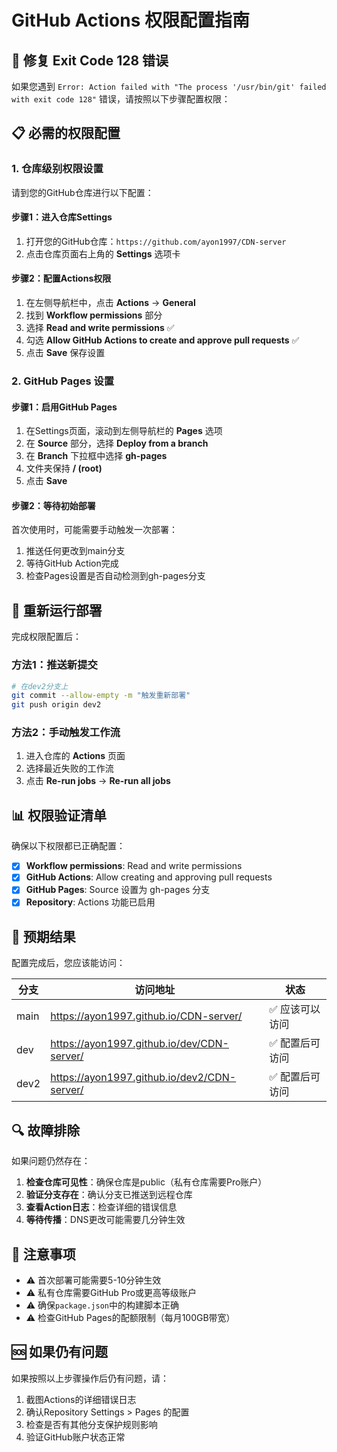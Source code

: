 # GitHub Actions 权限配置指南

## 🚨 修复 Exit Code 128 错误

如果您遇到 `Error: Action failed with "The process '/usr/bin/git' failed with exit code 128"` 错误，请按照以下步骤配置权限：

## 📋 必需的权限配置

### 1. 仓库级别权限设置

请到您的GitHub仓库进行以下配置：

#### 步骤1：进入仓库Settings
1. 打开您的GitHub仓库：`https://github.com/ayon1997/CDN-server`
2. 点击仓库页面右上角的 **Settings** 选项卡

#### 步骤2：配置Actions权限
1. 在左侧导航栏中，点击 **Actions** → **General**
2. 找到 **Workflow permissions** 部分
3. 选择 **Read and write permissions** ✅
4. 勾选 **Allow GitHub Actions to create and approve pull requests** ✅
5. 点击 **Save** 保存设置

### 2. GitHub Pages 设置

#### 步骤1：启用GitHub Pages
1. 在Settings页面，滚动到左侧导航栏的 **Pages** 选项
2. 在 **Source** 部分，选择 **Deploy from a branch**
3. 在 **Branch** 下拉框中选择 **gh-pages**
4. 文件夹保持 **/ (root)**
5. 点击 **Save**

#### 步骤2：等待初始部署
首次使用时，可能需要手动触发一次部署：
1. 推送任何更改到main分支
2. 等待GitHub Action完成
3. 检查Pages设置是否自动检测到gh-pages分支

## 🔄 重新运行部署

完成权限配置后：

### 方法1：推送新提交
```bash
# 在dev2分支上
git commit --allow-empty -m "触发重新部署"
git push origin dev2
```

### 方法2：手动触发工作流
1. 进入仓库的 **Actions** 页面
2. 选择最近失败的工作流
3. 点击 **Re-run jobs** → **Re-run all jobs**

## 📊 权限验证清单

确保以下权限都已正确配置：

- [x] **Workflow permissions**: Read and write permissions
- [x] **GitHub Actions**: Allow creating and approving pull requests  
- [x] **GitHub Pages**: Source 设置为 gh-pages 分支
- [x] **Repository**: Actions 功能已启用

## 🎯 预期结果

配置完成后，您应该能访问：

| 分支 | 访问地址 | 状态 |
|------|----------|------|
| main | https://ayon1997.github.io/CDN-server/ | ✅ 应该可以访问 |
| dev | https://ayon1997.github.io/dev/CDN-server/ | ✅ 配置后可访问 |
| dev2 | https://ayon1997.github.io/dev2/CDN-server/ | ✅ 配置后可访问 |

## 🔍 故障排除

如果问题仍然存在：

1. **检查仓库可见性**：确保仓库是public（私有仓库需要Pro账户）
2. **验证分支存在**：确认分支已推送到远程仓库
3. **查看Action日志**：检查详细的错误信息
4. **等待传播**：DNS更改可能需要几分钟生效

## 📝 注意事项

- ⚠️ 首次部署可能需要5-10分钟生效
- ⚠️ 私有仓库需要GitHub Pro或更高等级账户
- ⚠️ 确保`package.json`中的构建脚本正确
- ⚠️ 检查GitHub Pages的配额限制（每月100GB带宽）

## 🆘 如果仍有问题

如果按照以上步骤操作后仍有问题，请：

1. 截图Actions的详细错误日志
2. 确认Repository Settings > Pages 的配置
3. 检查是否有其他分支保护规则影响
4. 验证GitHub账户状态正常 